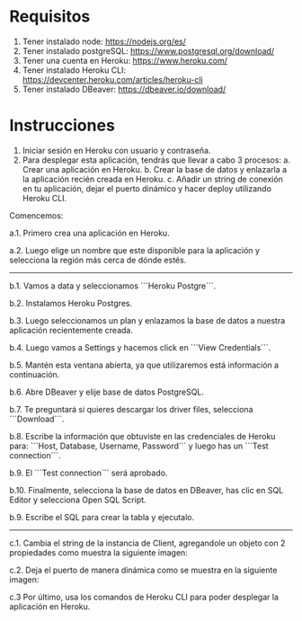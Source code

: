 # Requisitos
1. Tener instalado node: https://nodejs.org/es/
2. Tener instalado postgreSQL: https://www.postgresql.org/download/
3. Tener una cuenta en Heroku: https://www.heroku.com/
4. Tener instalado Heroku CLI: https://devcenter.heroku.com/articles/heroku-cli
5. Tener instalado DBeaver: https://dbeaver.io/download/

# Instrucciones

1. Iniciar sesión en Heroku con usuario y contraseña.
2. Para desplegar esta aplicación, tendrás que llevar a cabo 3 procesos:
    a. Crear una aplicación en Heroku.
    b. Crear la base de datos y enlazarla a la aplicación recién creada en Heroku.
    c. Añadir un string de conexión en tu aplicación, dejar el puerto dinámico y hacer deploy utilizando Heroku CLI.

Comencemos:
<p>a.1. Primero crea una aplicación en Heroku.</p>
<p>a.2. Luego elige un nombre que este disponible para la aplicación y selecciona la región más cerca de dónde estés.</p>


<hr/>
<p>b.1. Vamos a data y seleccionamos ```Heroku Postgre```.</p>
<p>b.2. Instalamos Heroku Postgres.
</p>
<p>b.3. Luego seleccionamos un plan y enlazamos la base de datos a nuestra aplicación recientemente creada.
</p>
<p>b.4. Luego vamos a Settings y hacemos click en ```View Credentials```.
</p>
<p>b.5. Mantén esta ventana abierta, ya que utilizaremos está información a continuación.
</p>
<p>b.6. Abre DBeaver y elije base de datos PostgreSQL.
</p>
<p>b.7. Te preguntará si quieres descargar los driver files, selecciona ```Download```.
</p>
<p>b.8. Escribe la información que obtuviste en las credenciales de Heroku para: ```Host, Database, Username, Password``` y luego has un ```Test connection```.
</p>
<p>b.9. El ```Test connection``` será aprobado.
</p>
<p>b.10. Finalmente, selecciona la base de datos en DBeaver, has clic en SQL Editor y selecciona Open SQL Script.
</p>
<p>b.9. Escribe el SQL para crear la tabla y ejecutalo.
</p>

<hr/>

<p>c.1. Cambia el string de la instancia de Client, agregandole un objeto con 2 propiedades como muestra la siguiente imagen:
</p>
<p>c.2. Deja el puerto de manera dinámica como se muestra en la siguiente imagen:
</p>
<p>c.3 Por último, usa los comandos de Heroku CLI para poder desplegar la aplicación en Heroku.
</p>
